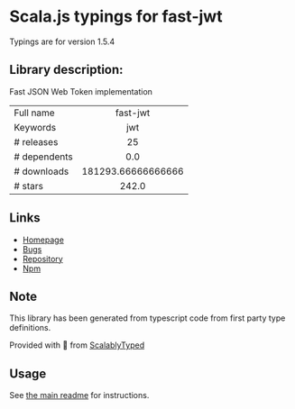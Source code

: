 
# Scala.js typings for fast-jwt

Typings are for version 1.5.4

## Library description:
Fast JSON Web Token implementation

|                    |                 |
| ------------------ | :-------------: |
| Full name          | fast-jwt |
| Keywords           | jwt |
| # releases         | 25 |
| # dependents       | 0.0 |
| # downloads        | 181293.66666666666 |
| # stars            | 242.0 |

## Links
- [Homepage](https://github.com/nearform/fast-jwt)
- [Bugs](https://github.com/nearform/fast-jwt/issues)
- [Repository](https://github.com/nearform/fast-jwt)
- [Npm](https://www.npmjs.com/package/fast-jwt)
    


## Note
This library has been generated from typescript code from first party type definitions.

Provided with :purple_heart: from [ScalablyTyped](https://github.com/oyvindberg/ScalablyTyped)

## Usage
See [the main readme](../../readme.md) for instructions.


